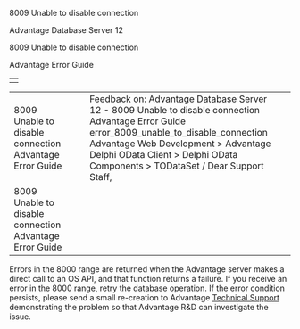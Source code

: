 8009 Unable to disable connection




Advantage Database Server 12  

8009 Unable to disable connection

Advantage Error Guide

|  |
| --- |
|  |

|  |  |  |  |  |
| --- | --- | --- | --- | --- |
| 8009 Unable to disable connection  Advantage Error Guide |  |  | Feedback on: Advantage Database Server 12 - 8009 Unable to disable connection Advantage Error Guide error\_8009\_unable\_to\_disable\_connection Advantage Web Development > Advantage Delphi OData Client > Delphi OData Components > TODataSet / Dear Support Staff, |  |
| 8009 Unable to disable connection  Advantage Error Guide |  |  |  |  |

Errors in the 8000 range are returned when the Advantage server makes a direct call to an OS API, and that function returns a failure. If you receive an error in the 8000 range, retry the database operation. If the error condition persists, please send a small re-creation to Advantage [Technical Support](master_technical_support_u_s__and_canada.htm) demonstrating the problem so that Advantage R&D can investigate the issue.